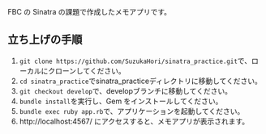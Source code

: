 FBC の Sinatra の課題で作成したメモアプリです。
## 立ち上げの手順
1. `git clone https://github.com/SuzukaHori/sinatra_practice.git`で、ローカルにクローンしてください。
1. `cd sinatra_practice`でsinatra_practiceディレクトリに移動してください。
1. `git checkout develop`で、developブランチに移動してください。
1. `bundle install`を実行し、Gem をインストールしてください。
1. `bundle exec ruby app.rb`で、アプリケーションを起動してください。
1. http://localhost:4567/ にアクセスすると、メモアプリが表示されます。
